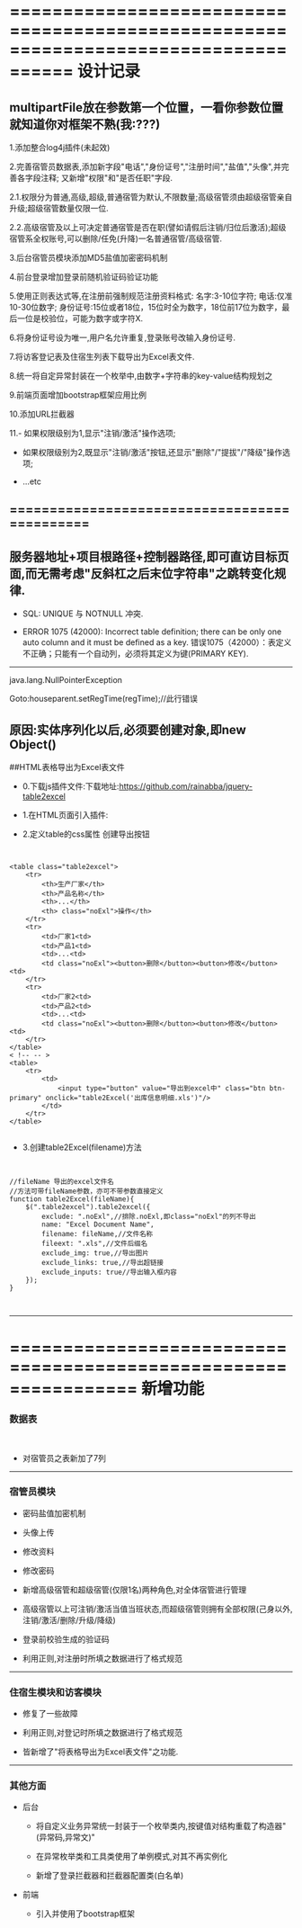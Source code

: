 ====================================================================================
				设计记录
====================================================================================


multipartFile放在参数第一个位置，一看你参数位置就知道你对框架不熟(我:???)
------------------------------------------------------
1.添加整合log4j插件(未起效)

2.完善宿管员数据表,添加新字段"电话","身份证号","注册时间","盐值","头像",并完善各字段注释;
  又新增"权限"和"是否任职"字段.

2.1.权限分为普通,高级,超级,普通宿管为默认,不限数量;高级宿管须由超级宿管亲自升级;超级宿管数量仅限一位.

2.2.高级宿管及以上可决定普通宿管是否在职(譬如请假后注销/归位后激活);超级宿管系全权账号,可以删除/任免(升降)一名普通宿管/高级宿管.

3.后台宿管员模块添加MD5盐值加密密码机制

4.前台登录增加登录前随机验证码验证功能

5.使用正则表达式等,在注册前强制规范注册资料格式:
	名字:3-10位字符;
	电话:仅准10-30位数字;
	身份证号:15位或者18位，15位时全为数字，18位前17位为数字，最后一位是校验位，可能为数字或字符X.
	
6.将身份证号设为唯一,用户名允许重复,登录账号改输入身份证号.

7.将访客登记表及住宿生列表下载导出为Excel表文件.

8.统一将自定异常封装在一个枚举中,由数字+字符串的key-value结构规划之

9.前端页面增加bootstrap框架应用比例

10.添加URL拦截器

11.- 如果权限级别为1,显示"注销/激活"操作选项;

   - 如果权限级别为2,既显示"注销/激活"按钮,还显示"删除"/"提拔"/"降级"操作选项;
   
   * ...etc

=============================================
---------------------------------------------


服务器地址+项目根路径+控制器路径,即可直访目标页面,而无需考虑"反斜杠之后末位字符串"之跳转变化规律.
---------------------------------------------


* SQL: UNIQUE 与 NOTNULL 冲突.

* ERROR 1075 (42000): Incorrect table definition; there can be only one auto column and it must be defined as a key.
错误1075（42000）：表定义不正确；只能有一个自动列，必须将其定义为键(PRIMARY KEY).

----------------------------------------------

java.lang.NullPointerException

Goto:houseparent.setRegTime(regTime);//此行错误

原因:实体序列化以后,必须要创建对象,即new Object()
----------------------------------------------

##HTML表格导出为Excel表文件

- 0.下载js插件文件:下载地址:https://github.com/rainabba/jquery-table2excel

- 1.在HTML页面引入插件:
<script type="text/javascript" src="${pageContext.request.contextPath}/js/jquery.table2excel.js"></script>


* 2.定义table的css属性 创建导出按钮

````````


<table class="table2excel">
	<tr>
		<th>生产厂家</th>
		<th>产品名称</th>
		<th>...</th>
		<th> class="noExl">操作</th>
	</tr>	
	<tr>
		<td>厂家1<td>
		<td>产品1<td>
		<td>...<td>
		<td class="noExl"><button>删除</button><button>修改</button><td>
	</tr>
	<tr>
		<td>厂家2<td>
		<td>产品2<td>
		<td>...<td>
		<td class="noExl"><button>删除</button><button>修改</button><td>
	</tr>
</table>
< !-- -- >
<table>
	<tr>
		<td>
			<input type="button" value="导出到excel中" class="btn btn-primary" onclick="table2Excel('出库信息明细.xls')"/>
		</td>
	</tr>
</table>


````````


* 3.创建table2Excel(filename)方法

```````


//fileName 导出的excel文件名
//方法可带fileName参数，亦可不带参数直接定义
function table2Excel(fileName){
	$(".table2excel").table2excel({
		exclude: ".noExl",//排除.noExl,即class="noExl"的列不导出
		name: "Excel Document Name",
		filename: fileName,//文件名称
		fileext: ".xls",//文件后缀名
		exclude_img: true,//导出图片
		exclude_links: true,//导出超链接
		exclude_inputs: true//导出输入框内容
	});
}



```````
------------------------------------------------------

================================================================
		  	 新增功能
================================================================

### 数据表

<br>

* 对宿管员之表新加了7列

------------------------------------------------------


### 宿管员模块

* 密码盐值加密机制

* 头像上传

* 修改资料

* 修改密码

* 新增高级宿管和超级宿管(仅限1名)两种角色,对全体宿管进行管理

* 高级宿管以上可注销/激活当值当班状态,而超级宿管则拥有全部权限(己身以外,注销/激活/删除/升级/降级)

* 登录前校验生成的验证码

* 利用正则,对注册时所填之数据进行了格式规范
------------------------------------------------------


### 住宿生模块和访客模块

* 修复了一些故障

* 利用正则,对登记时所填之数据进行了格式规范

* 皆新增了"将表格导出为Excel表文件"之功能.
------------------------------------------------------
### 其他方面

+ 后台

	* 将自定义业务异常统一封装于一个枚举类内,按键值对结构重载了构造器"(异常码,异常文)"

	* 在异常枚举类和工具类使用了单例模式,对其不再实例化
	
	* 新增了登录拦截器和拦截器配置类(白名单)
	
+ 前端
	
	* 引入并使用了bootstrap框架	
